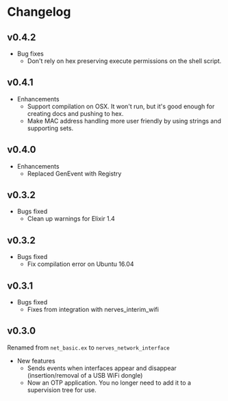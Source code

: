 # Changelog

## v0.4.2

  * Bug fixes
    * Don't rely on hex preserving execute permissions on the shell script.

## v0.4.1

  * Enhancements
    * Support compilation on OSX. It won't run, but it's good enough for
      creating docs and pushing to hex.
    * Make MAC address handling more user friendly by using strings and
      supporting sets.

## v0.4.0

  * Enhancements
    * Replaced GenEvent with Registry

## v0.3.2

  * Bugs fixed
    * Clean up warnings for Elixir 1.4

## v0.3.2

  * Bugs fixed
    * Fix compilation error on Ubuntu 16.04

## v0.3.1

  * Bugs fixed
    * Fixes from integration with nerves_interim_wifi

## v0.3.0

Renamed from `net_basic.ex` to `nerves_network_interface`

  * New features
    * Sends events when interfaces appear and disappear (insertion/removal of a
      USB WiFi dongle)
    * Now an OTP application. You no longer need to add it to a supervision tree
      for use.
